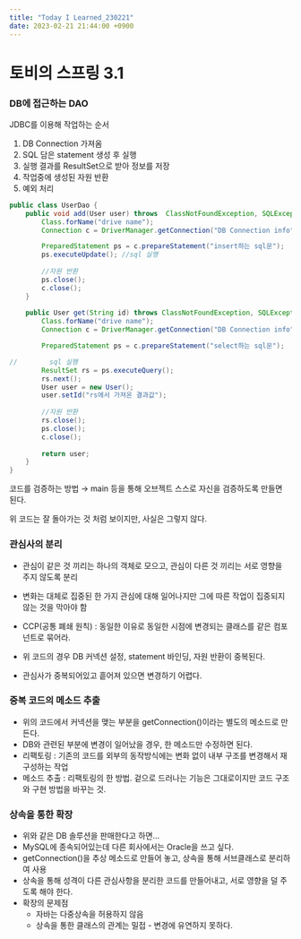 ```yaml
---
title: "Today I Learned_230221"
date: 2023-02-21 21:44:00 +0900
---
```


# 토비의 스프링 3.1

### DB에 접근하는 DAO

JDBC를 이용해 작업하는 순서

1. DB Connection 가져옴
2. SQL 담은 statement 생성 후 실행
3. 실행 결과를 ResultSet으로 받아 정보를 저장
4. 작업중에 생성된 자원 반환
5. 예외 처리

```java
public class UserDao {
    public void add(User user) throws  ClassNotFoundException, SQLException { //예외는 메소드 밖으로 던지기
        Class.forName("drive name");
        Connection c = DriverManager.getConnection("DB Connection info");

        PreparedStatement ps = c.prepareStatement("insert하는 sql문");
        ps.executeUpdate(); //sql 실행
        
        //자원 반환
        ps.close();
        c.close();
    }
    
    public User get(String id) throws ClassNotFoundException, SQLException {
        Class.forName("drive name");
        Connection c = DriverManager.getConnection("DB Connection info");

        PreparedStatement ps = c.prepareStatement("select하는 sql문");

//        sql 실행
        ResultSet rs = ps.executeQuery();
        rs.next();
        User user = new User();
        user.setId("rs에서 가져온 결과값");
        
        //자원 반환
        rs.close();
        ps.close();
        c.close();
        
        return user;
    }
}
```

코드를 검증하는 방법 → main 등을 통해 오브젝트 스스로 자신을 검증하도록 만들면 된다.

위 코드는 잘 돌아가는 것 처럼 보이지만, 사실은 그렇지 않다.

### 관심사의 분리

- 관심이 같은 것 끼리는 하나의 객체로 모으고, 관심이 다른 것 끼리는 서로 영향을 주지 않도록 분리
- 변화는 대체로 집중된 한 가지 관심에 대해 일어나지만 그에 따른 작업이 집중되지 않는 것을 막아야 함
- CCP(공통 폐쇄 원칙) : 동일한 이유로 동일한 시점에 변경되는 클래스를 같은 컴포넌트로 묶어라.

- 위 코드의 경우 DB 커넥션 설정, statement 바인딩, 자원 반환이 중복된다.
- 관심사가 중복되어있고 흩어져 있으면 변경하기 어렵다.

### 중복 코드의 메소드 추출

- 위의 코드에서 커넥션을 맺는 부분을 getConnection()이라는 별도의 메소드로 만든다.
- DB와 관련된 부분에 변경이 일어났을 경우, 한 메소드만 수정하면 된다.
- 리팩토링 : 기존의 코드를 외부의 동작방식에는 변화 없이 내부 구조를 변경해서 재구성하는 작업
- 메소드 추출 : 리팩토링의 한 방법. 겉으로 드러나는 기능은 그대로이지만 코드 구조와 구현 방법을 바꾸는 것.

### 상속을 통한 확장

- 위와 같은 DB 솔루션을 판매한다고 하면…
- MySQL에 종속되어있는데 다른 회사에서는 Oracle을 쓰고 싶다.
- getConnection()을 추상 메소드로 만들어 놓고, 상속을 통해 서브클래스로 분리하여 사용
- 상속을 통해 성격이 다른 관심사항을 분리한 코드를 만들어내고, 서로 영향을 덜 주도록 해야 한다.
- 확장의 문제점
    - 자바는 다중상속을 허용하지 않음
    - 상속을 통한 클래스의 관계는 밀접 - 변경에 유연하지 못하다.